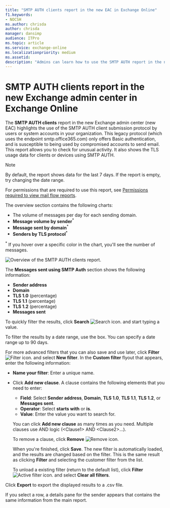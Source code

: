 ```yaml
---
title: "SMTP AUTH clients report in the new EAC in Exchange Online"
f1.keywords:
- NOCSH
ms.author: chrisda
author: chrisda
manager: dansimp
audience: ITPro
ms.topic: article
ms.service: exchange-online
ms.localizationpriority: medium
ms.assetid:
description: "Admins can learn how to use the SMTP AUTH report in the new Exchange admin center to monitor email senders in your organization that use authenticated SMTP (SMTP AUTH) to send email messages."
---
```


# SMTP AUTH clients report in the new Exchange admin center in Exchange Online

The **SMTP AUTH clients** report in the new Exchange admin center (new EAC) highlights the use of the SMTP AUTH client submission protocol by users or system accounts in your organization. This legacy protocol (which uses the endpoint smtp.office365.com) only offers Basic authentication, and is susceptible to being used by compromised accounts to send email. This report allows you to check for unusual activity. It also shows the TLS usage data for clients or devices using SMTP AUTH.

> [!NOTE]
> By default, the report shows data for the last 7 days. If the report is empty, try changing the date range.
>
> For permissions that are required to use this report, see [Permissions required to view mail flow reports](mail-flow-reports.md#permissions-required-to-view-mail-flow-reports).

The overview section contains the following charts:

- The volume of messages per day for each sending domain.
- **Message volume by sender**<sup>\*</sup>
- **Message sent by domain**<sup>\*</sup>
- **Senders by TLS protocol**<sup>\*</sup>

<sup>\*</sup> If you hover over a specific color in the chart, you'll see the number of messages.

![Overview of the SMTP AUTH clients report.](../../media/mfr-smtp-auth-clients-report.png)

The **Messages sent using SMTP Auth** section shows the following information:

- **Sender address**
- **Domain**
- **TLS 1.0** (percentage)
- **TLS 1.1** (percentage)
- **TLS 1.2** (percentage)
- **Messages sent**

To quickly filter the results, click **Search** ![Search icon.](../../media/modern-eac-search-icon.png) and start typing a value.

To filter the results by a date range, use the box. You can specify a date range up to 90 days.

For more advanced filters that you can also save and use later, click **Filter** ![Filter icon.](../../media/modern-eac-filter-icon.png) and select **New filter**. In the **Custom filter** flyout that appears, enter the following information:

- **Name your filter**: Enter a unique name.
- Click **Add new clause**. A clause contains the following elements that you need to enter:
  - **Field**: Select **Sender address**, **Domain**, **TLS 1.0**, **TLS 1.1**, **TLS 1.2**, or **Messages sent**.
  - **Operator**: Select **starts with** or **is**.
  - **Value**: Enter the value you want to search for.

  You can click **Add new clause** as many times as you need. Multiple clauses use AND logic (\<Clause1\> AND \<Clause2\>...).

  To remove a clause, click **Remove** ![Remove icon.](../../media/modern-eac-remove-icon.png)

  When you're finished, click **Save**. The new filter is automatically loaded, and the results are changed based on the filter. This is the same result as clicking **Filter** and selecting the customer filter from the list.

  To unload a existing filter (return to the default list), click **Filter** ![Active filter icon.](../../media/modern-eac-filter-active-icon.png) and select **Clear all filters**.

Click **Export** to export the displayed results to a .csv file.

If you select a row, a details pane for the sender appears that contains the same information from the main report.
